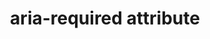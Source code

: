 ---
{
  "title": "aria-required attribute",
  "description": "Indicates that user input is required on the element before a form may be submitted.",
  "category": "aria",
  "keywords": [
    "aria-required attribute"
  ],
  "last_test_date": "2019-01-06",
  "test_results_url": "https://a11ysupport.io/tech/aria/aria-required_attribute",
  "test_url": "https://a11ysupport.io/tech/aria/aria-required_attribute",
  "stats": {
    "dragon_win": {
      "chrome": {
        "76": "a"
      }
    },
    "jaws": {
      "chrome": {
        "92": "a"
      },
      "edge": {
        "92": "a"
      },
      "ie": {
        "11": "a"
      },
      "firefox": {
        "67-68": "a"
      }
    },
    "narrator": {
      "edge": {
        "44-44.17763": "a"
      }
    },
    "nvda": {
      "chrome": {
        "92": "a"
      },
      "edge": {
        "92": "a"
      },
      "firefox": {
        "67-68": "a"
      }
    },
    "orca": {
      "firefox": {
        "69": "a"
      }
    },
    "talkback": {
      "and_chr": {
        "76": "a"
      }
    },
    "va_and": {
      "and_chr": {
        "77": "a"
      }
    },
    "vo_ios": {
      "ios_saf": {
        "12.3.1": "a"
      }
    },
    "vo_macos": {
      "safari": {
        "12.1.2-12.1.1": "y"
      }
    },
    "vc_macos": {
      "safari": {
        "13.0.2": "a"
      }
    },
    "vc_ios": {
      "ios_saf": {
        "13.0": "a"
      }
    },
    "wsr": {
      "edge": {
        "44": "a"
      },
      "chrome": {
        "77": "a"
      }
    }
  },
  "links": {
    "ARIA spec for aria-required": "https://www.w3.org/TR/wai-aria-1.1/#aria-required"
  }
}
---